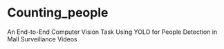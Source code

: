 # Counting_people
An End-to-End Computer Vision Task Using YOLO for People Detection in Mall Surveillance Videos
